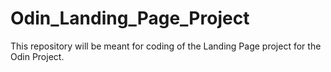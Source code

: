 # Odin_Landing_Page_Project
This repository will be meant for coding of the Landing Page project for the Odin Project.
